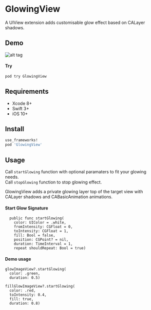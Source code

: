 GlowingView
===

A UIView extension adds customisable glow effect based on CALayer shadows.

Demo
----

![alt tag](https://github.com/cemolcay/GlowingView/blob/master/Demo.gif?raw=true)

#### Try

``` sh
pod try GlowingView
```

Requirements
----

* Xcode 8+
* Swift 3+
* iOS 10+

Install
----

``` ruby
use_frameworks!
pod 'GlowingView'
```

Usage
----

Call `startGlowing` function with optional paramaters to fit your glowing needs.  
Call `stopGlowing` function to stop glowing effect.
  
GlowingView adds a private glowing layer top of the target view with CALayer shadows and CABasicAnimation animations.


#### Start Glow Signature

```
  public func startGlowing(
    color: UIColor = .white,
    fromIntensity: CGFloat = 0,
    toIntensity: CGFloat = 1,
    fill: Bool = false,
    position: CGPoint? = nil,
    duration: TimeInterval = 1,
    repeat shouldRepeat: Bool = true)
```

#### Demo usage

```
glowImageView?.startGlowing(
  color: .green,
  duration: 0.5)

fillGlowImageView?.startGlowing(
  color: .red,
  toIntensity: 0.4,
  fill: true,
  duration: 0.8)
```
